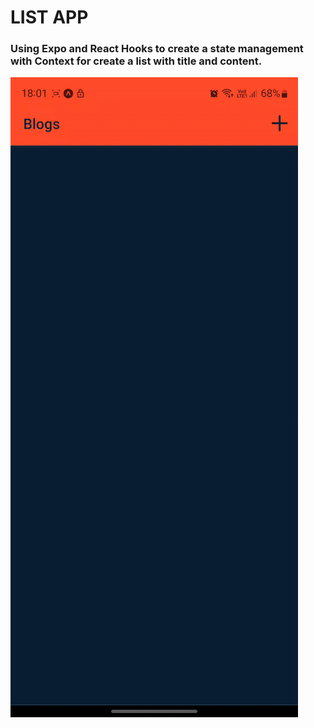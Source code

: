 # LIST APP

### Using Expo and React Hooks to create a state management with Context for create a list with title and content.

![](https://github.com/IgorPRibeiro/contextList/blob/main/assets/projectgif.gif)

